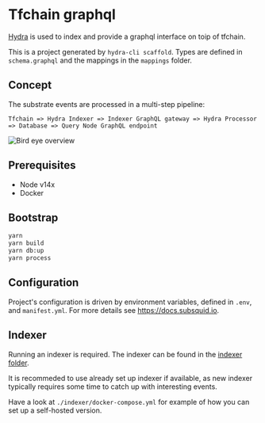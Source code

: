 # Tfchain graphql

[Hydra](https://docs.subsquid.io) is used to index and provide a graphql interface on toip of tfchain.

This is a project generated by `hydra-cli scaffold`. Types are defined  in  `schema.graphql` and the mappings in the `mappings` folder.

## Concept

The substrate events are processed in a multi-step pipeline:

    Tfchain => Hydra Indexer => Indexer GraphQL gateway => Hydra Processor => Database => Query Node GraphQL endpoint

![Bird eye overview](https://gblobscdn.gitbook.com/assets%2F-MdI-MAyz-csivC8mmdb%2Fsync%2Fe587479ff22ad79886861487b2734b6556302d10.png?alt=media)

## Prerequisites

* Node v14x
* Docker

## Bootstrap

```sh
yarn
yarn build
yarn db:up
yarn process
```

## Configuration

Project's configuration is driven by environment variables, defined in `.env`,
and `manifest.yml`. For more details see https://docs.subsquid.io.

## Indexer

Running an indexer is required. The indexer can be found in the [indexer folder](./indexer).

It is recommeded to use already set up indexer if available, as new indexer typically
requires some time to catch up with interesting events.

Have a look at `./indexer/docker-compose.yml` for example of how you can set up a self-hosted version.
